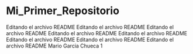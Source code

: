 # Mi_Primer_Repositorio

Editando el archivo README
Editando el archivo README
Editando el archivo README
Editando el archivo README
Editando el archivo README
Editando el archivo README
Editando el archivo README
Editando el archivo README
Mario Garcia Chueca 1
